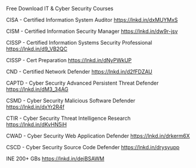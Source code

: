 Free Download IT & Cyber Security Courses

CISA - Certified Information System Auditor
https://lnkd.in/dxMUYMxS

CISM - Certified Information Security Manager
https://lnkd.in/dw9r-jsv

CISSP - Certified Information Systems Security Professional
https://lnkd.in/d9_VB2QC

CISSP - Cert Preparation
https://lnkd.in/dNyPWkUP

CND - Certified Network Defender
https://lnkd.in/d2fFDZAU

CAPTD - Cyber Security Advanced Persistent Threat Defender
https://lnkd.in/dM3_34AG

CSMD - Cyber Security Malicious Software Defender
https://lnkd.in/dxYr2R4f

CTIR - Cyber Security Threat Intelligence Research
https://lnkd.in/dKvHN5iH

CWAD - Cyber Security Web Application Defender
https://lnkd.in/drkerm6X

CSCD - Cyber Security Source Code Defender
https://lnkd.in/drysyupp

INE 200+ GBs
https://lnkd.in/dejBSAWM